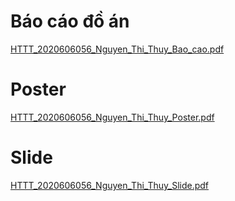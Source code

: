 # Báo cáo đồ án
[HTTT_2020606056_Nguyen_Thi_Thuy_Bao_cao.pdf](https://github.com/user-attachments/files/15755199/HTTT_2020606056_Nguyen_Thi_Thuy_Bao_cao.pdf)
# Poster
[HTTT_2020606056_Nguyen_Thi_Thuy_Poster.pdf](https://github.com/user-attachments/files/15755201/HTTT_2020606056_Nguyen_Thi_Thuy_Poster.pdf)
# Slide
[HTTT_2020606056_Nguyen_Thi_Thuy_Slide.pdf](https://github.com/user-attachments/files/15755206/HTTT_2020606056_Nguyen_Thi_Thuy_Slide.pdf)
